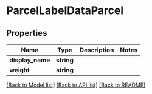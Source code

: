 # ParcelLabelDataParcel

## Properties
Name | Type | Description | Notes
------------ | ------------- | ------------- | -------------
**display_name** | **string** |  | 
**weight** | **string** |  | 

[[Back to Model list]](../../README.md#documentation-for-models) [[Back to API list]](../../README.md#documentation-for-api-endpoints) [[Back to README]](../../README.md)

